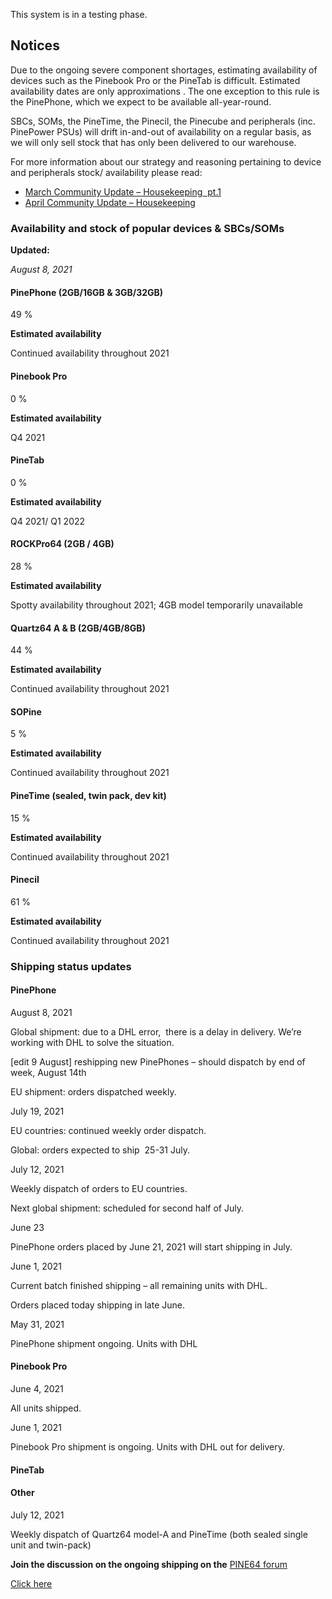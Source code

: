 This system is in a testing phase.

## Notices

Due to the ongoing severe component shortages, estimating availability of devices such as the Pinebook Pro or the PineTab is difficult. Estimated availability dates are
only approximations
. The one exception to this rule is the PinePhone, which we expect to be available all-year-round.

SBCs, SOMs, the PineTime, the Pinecil, the Pinecube and peripherals (inc. PinePower PSUs) will drift in-and-out of availability on a regular basis, as we will only sell stock that has only been delivered to our warehouse.

For more information about our strategy and reasoning pertaining to device and peripherals stock/ availability please read:

- [March Community Update – Housekeeping&nbsp; pt.1](https://www.pine64.org/2021/03/15/march-update/)
- [April Community Update – Housekeeping](https://www.pine64.org/2021/04/15/april-update-new-developments/)

### Availability and stock of popular devices &amp; SBCs/SOMs

**Updated:**

*August 8, 2021*

#### PinePhone (2GB/16GB &amp; 3GB/32GB)
49 %

**Estimated availability**

Continued availability throughout 2021

#### Pinebook Pro
0 %

**Estimated availability**

Q4 2021

#### PineTab
0 %

**Estimated availability**

Q4 2021/ Q1 2022

#### ROCKPro64 (2GB / 4GB)
28 %

**Estimated availability**

Spotty availability throughout 2021; 4GB model temporarily unavailable

#### Quartz64 A &amp; B (2GB/4GB/8GB)
44 %

**Estimated availability**

Continued availability throughout 2021

#### SOPine
5 %

**Estimated availability**

Continued availability throughout 2021

#### PineTime (sealed, twin pack, dev kit)
15 %

**Estimated availability**

Continued availability throughout 2021

#### Pinecil
61 %

**Estimated availability**

Continued availability throughout 2021

### **Shipping status updates**

#### PinePhone
August 8, 2021

Global shipment: due to a DHL error,&nbsp; there is a delay in delivery. We’re working with DHL to solve the situation.

[edit 9 August] reshipping new PinePhones – should dispatch by end of week, August 14th

EU shipment: orders dispatched weekly.

July 19, 2021

EU countries: continued weekly order dispatch.

Global: orders expected to ship&nbsp; 25-31 July.

July 12, 2021

Weekly dispatch of orders to EU countries.

Next global shipment: scheduled for second half of July.

June 23

PinePhone orders placed by June 21, 2021 will start shipping in July.

June 1, 2021

Current batch finished shipping – all remaining units with DHL.

Orders placed today shipping in late June.

May 31, 2021

PinePhone shipment ongoing. Units with DHL

#### Pinebook Pro
June 4, 2021

All units shipped.

June 1, 2021

Pinebook Pro shipment is ongoing. Units with DHL out for delivery.

#### PineTab

#### Other
July 12, 2021

Weekly dispatch of Quartz64 model-A and PineTime (both sealed single unit and twin-pack)

**Join the discussion on the ongoing shipping on the**
[PINE64 forum](https://forum.pine64.org/showthread.php?tid=14063)

[Click here](https://forum.pine64.org/showthread.php?tid=14063)
